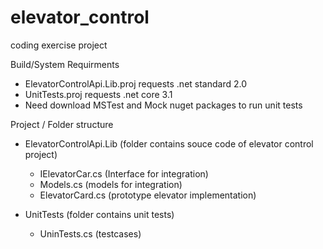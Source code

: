 # elevator_control
coding exercise project

Build/System Requirments

- ElevatorControlApi.Lib.proj requests .net standard 2.0
- UnitTests.proj requests .net core 3.1
- Need download MSTest and Mock nuget packages to run unit tests

Project / Folder structure
   - ElevatorControlApi.Lib  (folder contains souce code of elevator control project)
	 - IElevatorCar.cs			(Interface for integration)
	 - Models.cs				(models for integration)
	 - ElevatorCard.cs			(prototype elevator implementation)

   - UnitTests				 (folder contains unit tests)
	 - UninTests.cs				(testcases)
